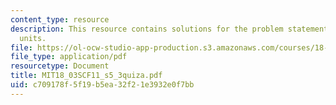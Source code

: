 ```yaml
---
content_type: resource
description: This resource contains solutions for the problem statement related to
  units.
file: https://ol-ocw-studio-app-production.s3.amazonaws.com/courses/18-03sc-differential-equations-fall-2011/c709178f5f19b5ea32f21e3932e0f7bb_MIT18_03SCF11_s5_3quiza.pdf
file_type: application/pdf
resourcetype: Document
title: MIT18_03SCF11_s5_3quiza.pdf
uid: c709178f-5f19-b5ea-32f2-1e3932e0f7bb
---
```

